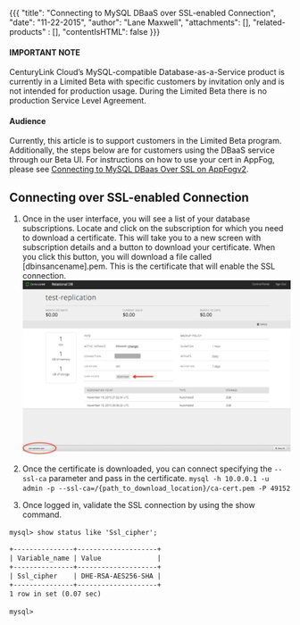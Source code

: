 {{{
  "title": "Connecting to MySQL DBaaS over SSL-enabled Connection",
  "date": "11-22-2015",
  "author": "Lane Maxwell",
  "attachments": [],
  "related-products" : [],
  "contentIsHTML": false
}}}


#### IMPORTANT NOTE

CenturyLink Cloud’s MySQL-compatible Database-as-a-Service product is currently in a Limited Beta with specific customers by invitation only and is not intended for production usage.
During the Limited Beta there is no production Service Level Agreement.

#### Audience

Currently, this article is to support customers in the Limited Beta program.  Additionally, the steps below are for customers using the DBaaS service through our Beta UI.  For instructions on how to use your cert in AppFog, please see [Connecting to MySQL DBaas Over SSL on AppFogv2](../Database/connecting-to-mysql-dbaas-over-ssl-on-appfog.md).

## Connecting over SSL-enabled Connection

1.  Once in the user interface, you will see a list of your database subscriptions.  Locate and click on the subscription for which you need to download a certificate.  This will take you to a new screen with subscription details and a button to download your certificate.  When you click this button, you will download a file called [dbinsancename].pem. This is the certificate that will enable the SSL connection.  ![DownloadCert](../images/dbaas-cert-beta-cyclops.png)

2.  Once the certificate is downloaded, you can connect specifying the `--ssl-ca` parameter and pass in the certificate.
`mysql -h 10.0.0.1 -u admin -p --ssl-ca=/{path_to_download_location}/ca-cert.pem -P 49152`

3.  Once logged in, validate the SSL connection by using the show command.

`mysql> show status like 'Ssl_cipher';`

```
+---------------+--------------------+
| Variable_name | Value              |
+---------------+--------------------+
| Ssl_cipher    | DHE-RSA-AES256-SHA |
+---------------+--------------------+
1 row in set (0.07 sec)

mysql>
```
